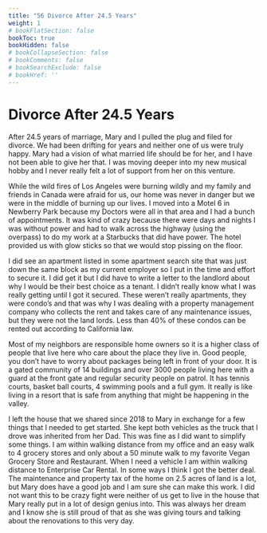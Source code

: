 ```yaml
---
title: "56 Divorce After 24.5 Years"
weight: 1
# bookFlatSection: false
bookToc: true
bookHidden: false
# bookCollapseSection: false
# bookComments: false
# bookSearchExclude: false
# bookHref: ''
---
```

# Divorce After 24.5 Years
After 24.5 years of marriage, Mary and I pulled the plug and filed for divorce. We had been drifting for years and neither one of us were truly happy. Mary had a vision of what married life should be for her, and I have not been able to give her that. I was moving deeper into my new musical hobby and I never really felt a lot of support from her on this venture.

While the wild fires of Los Angeles were burning wildly and my family and friends in Canada were afraid for us, our home was never in danger but we were in the middle of burning up our lives. I moved into a Motel 6 in Newberry Park because my Doctors were all in that area and I had a bunch of appointments. It was kind of crazy because there were days and nights I was without power and had to walk across the highway (using the overpass) to do my work at a Starbucks that did have power.  The hotel provided us with glow sticks so that we would stop pissing on the floor.

I did see an apartment listed in some apartment search site that was just down the same block as my current employer so I put in the time and effort to secure it. I did get it but I did have to write a letter to the landlord about why I would be their best choice as a tenant. I didn’t really know what I was really getting until I got it secured. These weren’t really apartments, they were condo’s and that was why I was dealing with a property management company who collects the rent and takes care of any maintenance issues, but they were not the land lords. Less than 40% of these condos can be rented out according to California law.

Most of my neighbors are responsible home owners so it is a higher class of people that live here who care about the place they live in. Good people, you don’t have to worry about packages being left in front of your door. It is a gated community of 14 buildings and over 3000 people living here with a guard at the front gate and regular security people on patrol. It has tennis courts, basket ball courts, 4 swimming pools and a full gym. It really is like living in a resort that is safe from anything that might be happening in the valley.

I left the house that we shared since 2018 to Mary in exchange for a few things that I needed to get started. She kept both vehicles as the truck that I drove was inherited from her Dad. This was fine as I did want to simplify some things. I am within walking distance from my office and an easy walk to 4 grocery stores and only about a 50 minute walk to my favorite Vegan Grocery Store and Restaurant. When I need a vehicle I am within walking distance to Enterprise Car Rental. In some ways I think I got the better deal. The maintenance and property tax of the home on 2.5 acres of land is a lot, but Mary does have a good job and I am sure she can make this work. I did not want this to be crazy fight were neither of us get to live in the house that Mary really put in a lot of design genius into. This was always her dream and I know she is still proud of that as she was giving tours and talking about the renovations to this very day.    
